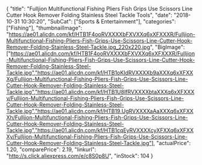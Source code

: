 {
	"title": "Fulljion Multifunctional Fishing Pliers Fish Grips Use Scissors Line Cutter Hook Remover Folding Stainless Steel Tackle Tools",
	"date": "2018-10-31 10:30:20",
	"SubCat": ["Sports & Entertainment"],
	"categories": ["Fishing"],
	"thumbnailImage": "https://ae01.alicdn.com/kf/HTB1F4ooRVXXXXbFXVXXq6xXFXXXR/Fulljion-Multifunctional-Fishing-Pliers-Fish-Grips-Use-Scissors-Line-Cutter-Hook-Remover-Folding-Stainless-Steel-Tackle.jpg_220x220.jpg",
	"BigImage": ["https://ae01.alicdn.com/kf/HTB1F4ooRVXXXXbFXVXXq6xXFXXXR/Fulljion-Multifunctional-Fishing-Pliers-Fish-Grips-Use-Scissors-Line-Cutter-Hook-Remover-Folding-Stainless-Steel-Tackle.jpg","https://ae01.alicdn.com/kf/HTB1oKIdRVXXXXb9aXXXq6xXFXXXg/Fulljion-Multifunctional-Fishing-Pliers-Fish-Grips-Use-Scissors-Line-Cutter-Hook-Remover-Folding-Stainless-Steel-Tackle.jpg","https://ae01.alicdn.com/kf/HTB1U8IfRVXXXXbtaXXXq6xXFXXXv/Fulljion-Multifunctional-Fishing-Pliers-Fish-Grips-Use-Scissors-Line-Cutter-Hook-Remover-Folding-Stainless-Steel-Tackle.jpg","https://ae01.alicdn.com/kf/HTB19.UgRVXXXXaAaXXXq6xXFXXXh/Fulljion-Multifunctional-Fishing-Pliers-Fish-Grips-Use-Scissors-Line-Cutter-Hook-Remover-Folding-Stainless-Steel-Tackle.jpg","https://ae01.alicdn.com/kf/HTB1cqEyRVXXXXcyXFXXq6xXFXXXy/Fulljion-Multifunctional-Fishing-Pliers-Fish-Grips-Use-Scissors-Line-Cutter-Hook-Remover-Folding-Stainless-Steel-Tackle.jpg"],
	"actualPrice": 1.20,
	"comparePrice": 2.19,
	"linkurl": "http://s.click.aliexpress.com/e/c8S0p8U",
	"inStock": 104
}
